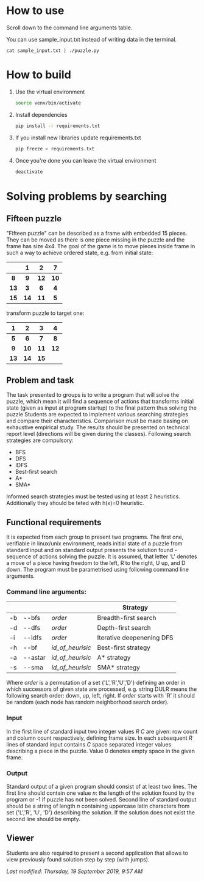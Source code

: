 # How to use

Scroll down to the command line arguments table.

You can use sample_input.txt instead of writing data in the terminal.

```
cat sample_input.txt | ./puzzle.py
```



# How to build

1. Use the virtual environment

   ```bash
   source venv/bin/activate
   ```

2. Install dependencies

   ```bash
   pip install -r requirements.txt
   ```

3. If you install new libraries update requirements.txt

   ```bash
   pip freeze > requirements.txt
   ```

4. Once you're done you can leave the virtual environment

   ```bash
   deactivate
   ```

# Solving problems by searching

## Fifteen puzzle

"Fifteen puzzle" can be described as a frame with embedded 15 pieces. They can be moved as there is one piece missing in the puzzle and the frame has size 4x4. The goal of the game is to move pieces inside frame in such a way to achieve ordered state, e.g. from initial state:

|        | **1**  | **2**  | **7**  |
| :----: | :----: | :----: | :----: |
| **8**  | **9**  | **12** | **10** |
| **13** | **3**  | **6**  | **4**  |
| **15** | **14** | **11** | **5**  |

transform puzzle to target one:

| **1**  | **2**  | **3**  | **4**  |
| :----: | :----: | :----: | :----: |
| **5**  | **6**  | **7**  | **8**  |
| **9**  | **10** | **11** | **12** |
| **13** | **14** | **15** |        |

## Problem and task

The task presented to groups is to write a program that will solve the puzzle, which mean it will find a sequence of actions that transforms initial state (given as input at program startup) to the final pattern thus solving the puzzle
Students are expected to implement various searching strategies and compare their characteristics. Comparison must be made basing on exhaustive empirical study. The results should be presented on technical report level (directions will be given during the classes). Following search strategies are compulsory:

- BFS
- DFS
- IDFS
- Best-first search
- A*
- SMA*

Informed search strategies must be tested using at least 2 heuristics. Additionally they should be teted with h(x)=0 heuristic.

## Functional requirements

It is expected from each group to present two programs. The first one, verifiable in linux/unix environment, reads initial state of a puzzle from standard input and on standard output presents the solution found - sequence of actions solving the puzzle. It is assumed, that letter 'L' denotes a move of a piece having freedom to the left, R to the right, U up, and D down. The program must be parametrised using following command line arguments.

### Command line arguments:

|      |         |                  | Strategy                  |
| ---- | ------- | ---------------- | ------------------------- |
| -b   | --bfs   | *order*          | Breadth-first search      |
| -d   | --dfs   | *order*          | Depth-first search        |
| -i   | --idfs  | *order*          | Iterative deepenening DFS |
| -h   | --bf    | *id_of_heurisic* | Best-first strategy       |
| -a   | --astar | *id_of_heurisic* | A* strategy               |
| -s   | --sma   | *id_of_heurisic* | SMA* strategy             |

Where *order* is a permutation of a set {'L','R','U','D'} defining an order in which successors of given state are processed, e.g. string DULR means the following search order: down, up, left, right. If *order* starts with 'R' it should be random (each node has random neighborhood search order).

### Input

In the first line of standard input two integer values *R* *C* are given: row count and column count respectively, defining frame size. In each subsequent *R* lines of standard input contains *C* space separated integer values describing a piece in the puzzle. Value 0 denotes empty space in the given frame.

### Output

Standard output of a given program should consist of at least two lines. The first line should contain one value *n*: the length of the solution found by the program or -1 if puzzle has not been solved. Second line of standard output should be a string of length *n* containing uppercase latin characters from set {'L','R', 'U', 'D'} describing the solution. If the solution does not exist the second line should be empty.

## Viewer

Students are also required to present a second application that allows to view previously found solution step by step (with jumps).

*Last modified: Thursday, 19 September 2019, 9:57 AM*